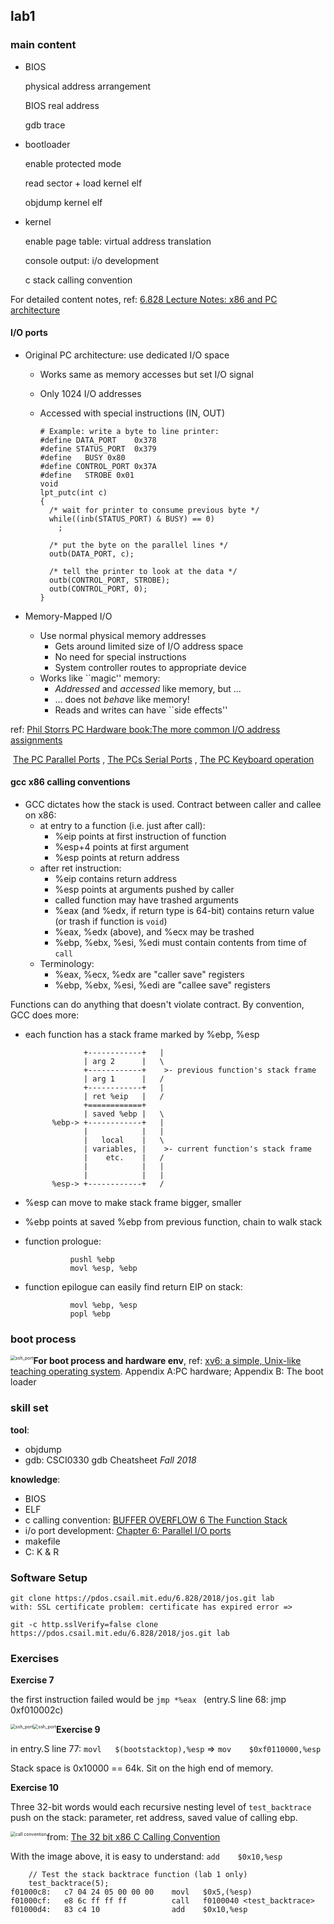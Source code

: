 

## lab1

### **main content**

- BIOS

  physical address arrangement

  BIOS real address 

  gdb trace

- bootloader

  enable protected mode

  read sector + load kernel elf

  objdump kernel elf

- kernel

  enable page table: virtual address translation

  console output: i/o development

  c stack calling convention



For detailed content notes,  ref: [6.828 Lecture Notes: x86 and PC architecture](https://pdos.csail.mit.edu/6.828/2018/lec/l-x86.html)

#### I/O ports

- Original PC architecture: use dedicated I/O space

  - Works same as memory accesses but set I/O signal

  - Only 1024 I/O addresses

  - Accessed with special instructions (IN, OUT)

    ```
    # Example: write a byte to line printer:
    #define DATA_PORT    0x378
    #define STATUS_PORT  0x379
    #define   BUSY 0x80
    #define CONTROL_PORT 0x37A
    #define   STROBE 0x01
    void
    lpt_putc(int c)
    {
      /* wait for printer to consume previous byte */
      while((inb(STATUS_PORT) & BUSY) == 0)
        ;
    
      /* put the byte on the parallel lines */
      outb(DATA_PORT, c);
    
      /* tell the printer to look at the data */
      outb(CONTROL_PORT, STROBE);
      outb(CONTROL_PORT, 0);
    }
    ```

- Memory-Mapped I/O

  - Use normal physical memory addresses
    - Gets around limited size of I/O address space
    - No need for special instructions
    - System controller routes to appropriate device
  - Works like ``magic'' memory:
    - *Addressed* and *accessed* like memory, but ...
    - ... does not *behave* like memory!
    - Reads and writes can have ``side effects''

ref: [Phil Storrs PC Hardware book:The more common I/O address assignments](http://web.archive.org/web/20040501054447/http://members.iweb.net.au/~pstorr/pcbook/book2/ioassign.htm) 

​       [The PC Parallel Ports](http://web.archive.org/web/20040501062046/http://members.iweb.net.au/~pstorr/pcbook/book2/parallel.htm) , [The PCs Serial Ports](http://web.archive.org/web/20040501062501/http://members.iweb.net.au/~pstorr/pcbook/book2/serial.htm) , [The PC Keyboard operation](http://web.archive.org/web/20040603193656/http://members.iweb.net.au/~pstorr/pcbook/book3/keyboard.htm)



#### gcc x86 calling conventions

- GCC dictates how the stack is used. Contract between caller and callee on x86:
  - at entry to a function (i.e. just after call):
    - %eip points at first instruction of function
    - %esp+4 points at first argument
    - %esp points at return address
  - after ret instruction:
    - %eip contains return address
    - %esp points at arguments pushed by caller
    - called function may have trashed arguments
    - %eax (and %edx, if return type is 64-bit) contains return value (or trash if function is `void`)
    - %eax, %edx (above), and %ecx may be trashed
    - %ebp, %ebx, %esi, %edi must contain contents from time of `call`
  - Terminology:
    - %eax, %ecx, %edx are "caller save" registers
    - %ebp, %ebx, %esi, %edi are "callee save" registers

Functions can do anything that doesn't violate contract. By convention, GCC does more:

- each function has a stack frame marked by %ebp, %esp

  ```
  		       +------------+   |
  		       | arg 2      |   \
  		       +------------+    >- previous function's stack frame
  		       | arg 1      |   /
  		       +------------+   |
  		       | ret %eip   |   /
  		       +============+   
  		       | saved %ebp |   \
  		%ebp-> +------------+   |
  		       |            |   |
  		       |   local    |   \
  		       | variables, |    >- current function's stack frame
  		       |    etc.    |   /
  		       |            |   |
  		       |            |   |
  		%esp-> +------------+   /
  ```

- %esp can move to make stack frame bigger, smaller

- %ebp points at saved %ebp from previous function, chain to walk stack

- function prologue:

  ```
  			pushl %ebp
  			movl %esp, %ebp
  ```

- function epilogue can easily find return EIP on stack:

  ```
  			movl %ebp, %esp
  			popl %ebp
  ```



### boot process

<img src="./raw/lab1-booting_process.png?raw=true" alt="ssh_port" style="zoom:50%;float: left" />

**For boot process and hardware env**, ref: [xv6: a simple, Unix-like teaching operating system](https://pdos.csail.mit.edu/6.828/2018/xv6/book-rev11.pdf). Appendix A:PC hardware; Appendix B: The boot loader



### skill set

**tool**:

- objdump
- gdb: CSCI0330 gdb Cheatsheet *Fall 2018*

**knowledge**:

- BIOS
- ELF
- c calling convention: [BUFFER OVERFLOW 6 The Function Stack](https://www.tenouk.com/Bufferoverflowc/Bufferoverflow2a.html)
- i/o port development: [Chapter 6: Parallel I/O ports](https://users.ece.utexas.edu/~valvano/Volume1/E-Book/C6_MicrocontrollerPorts.htm)
- makefile
- C: K & R



### Software Setup

```
git clone https://pdos.csail.mit.edu/6.828/2018/jos.git lab
with: SSL certificate problem: certificate has expired error => 

git -c http.sslVerify=false clone https://pdos.csail.mit.edu/6.828/2018/jos.git lab
```



### Exercises

**Exercise 7**

the first instruction failed would be `jmp *%eax `  (entry.S line 68: jmp 0xf010002c)

<img src="./raw/lab1-e7-1.jpg?raw=true" alt="ssh_port" style="zoom:50%;float: left" />

<img src="./raw/lab1-e7-2.jpg?raw=true" alt="ssh_port" style="zoom:50%;float: left" />



**Exercise 9**

in entry.S line 77: `movl	$(bootstacktop),%esp`   =>  `mov    $0xf0110000,%esp`

Stack space is 0x10000 == 64k. Sit on the high end of memory.



**Exercise 10**

Three 32-bit words would each recursive nesting level of `test_backtrace` push on the stack: parameter, ret address, saved value of calling ebp.

<img src="./raw/lab1-e10-1.jpg?raw=true" alt="call convention" style="zoom:50%;float: left" />

from: [The 32 bit x86 C Calling Convention](https://aaronbloomfield.github.io/pdr/book/x86-32bit-ccc-chapter.pdf)

With the image above, it is easy to understand: `add    $0x10,%esp`

```
	// Test the stack backtrace function (lab 1 only)
	test_backtrace(5);
f01000c8:	c7 04 24 05 00 00 00 	movl   $0x5,(%esp)
f01000cf:	e8 6c ff ff ff       	call   f0100040 <test_backtrace>
f01000d4:	83 c4 10             	add    $0x10,%esp
```

